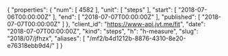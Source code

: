 {
  "properties": {
    "num": [
      4582
    ],
    "unit": [
      "steps"
    ],
    "start": [
      "2018-07-06T00:00:00Z"
    ],
    "end": [
      "2018-07-07T00:00:00Z"
    ],
    "published": [
      "2018-07-07T00:00:00Z"
    ]
  },
  "client_id": "https://www-api.jvt.me/fit",
  "date": "2018-07-07T00:00:00Z",
  "kind": "steps",
  "h": "h-measure",
  "slug": "2018/07/jfhzx",
  "aliases": [
    "/mf2/b4d1212b-8876-4310-8e20-e76318ebb9d4/"
  ]
}
